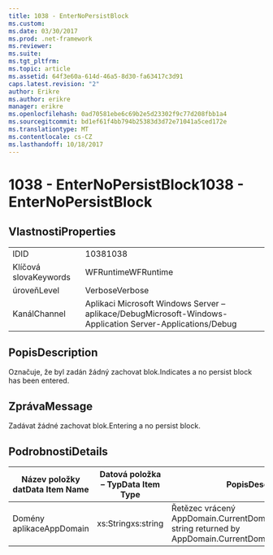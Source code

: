 ```yaml
---
title: 1038 - EnterNoPersistBlock
ms.custom: 
ms.date: 03/30/2017
ms.prod: .net-framework
ms.reviewer: 
ms.suite: 
ms.tgt_pltfrm: 
ms.topic: article
ms.assetid: 64f3e60a-614d-46a5-8d30-fa63417c3d91
caps.latest.revision: "2"
author: Erikre
ms.author: erikre
manager: erikre
ms.openlocfilehash: 0ad70581ebe6c69b2e5d23302f9c77d208fbb1a4
ms.sourcegitcommit: bd1ef61f4bb794b25383d3d72e71041a5ced172e
ms.translationtype: MT
ms.contentlocale: cs-CZ
ms.lasthandoff: 10/18/2017
---
```

# <a name="1038---enternopersistblock"></a><span data-ttu-id="6565e-102">1038 - EnterNoPersistBlock</span><span class="sxs-lookup"><span data-stu-id="6565e-102">1038 - EnterNoPersistBlock</span></span>
## <a name="properties"></a><span data-ttu-id="6565e-103">Vlastnosti</span><span class="sxs-lookup"><span data-stu-id="6565e-103">Properties</span></span>  
  
|||  
|-|-|  
|<span data-ttu-id="6565e-104">ID</span><span class="sxs-lookup"><span data-stu-id="6565e-104">ID</span></span>|<span data-ttu-id="6565e-105">1038</span><span class="sxs-lookup"><span data-stu-id="6565e-105">1038</span></span>|  
|<span data-ttu-id="6565e-106">Klíčová slova</span><span class="sxs-lookup"><span data-stu-id="6565e-106">Keywords</span></span>|<span data-ttu-id="6565e-107">WFRuntime</span><span class="sxs-lookup"><span data-stu-id="6565e-107">WFRuntime</span></span>|  
|<span data-ttu-id="6565e-108">úroveň</span><span class="sxs-lookup"><span data-stu-id="6565e-108">Level</span></span>|<span data-ttu-id="6565e-109">Verbose</span><span class="sxs-lookup"><span data-stu-id="6565e-109">Verbose</span></span>|  
|<span data-ttu-id="6565e-110">Kanál</span><span class="sxs-lookup"><span data-stu-id="6565e-110">Channel</span></span>|<span data-ttu-id="6565e-111">Aplikaci Microsoft Windows Server – aplikace/Debug</span><span class="sxs-lookup"><span data-stu-id="6565e-111">Microsoft-Windows-Application Server-Applications/Debug</span></span>|  
  
## <a name="description"></a><span data-ttu-id="6565e-112">Popis</span><span class="sxs-lookup"><span data-stu-id="6565e-112">Description</span></span>  
 <span data-ttu-id="6565e-113">Označuje, že byl zadán žádný zachovat blok.</span><span class="sxs-lookup"><span data-stu-id="6565e-113">Indicates a no persist block has been entered.</span></span>  
  
## <a name="message"></a><span data-ttu-id="6565e-114">Zpráva</span><span class="sxs-lookup"><span data-stu-id="6565e-114">Message</span></span>  
 <span data-ttu-id="6565e-115">Zadávat žádné zachovat blok.</span><span class="sxs-lookup"><span data-stu-id="6565e-115">Entering a no persist block.</span></span>  
  
## <a name="details"></a><span data-ttu-id="6565e-116">Podrobnosti</span><span class="sxs-lookup"><span data-stu-id="6565e-116">Details</span></span>  
  
|<span data-ttu-id="6565e-117">Název položky dat</span><span class="sxs-lookup"><span data-stu-id="6565e-117">Data Item Name</span></span>|<span data-ttu-id="6565e-118">Datová položka – Typ</span><span class="sxs-lookup"><span data-stu-id="6565e-118">Data Item Type</span></span>|<span data-ttu-id="6565e-119">Popis</span><span class="sxs-lookup"><span data-stu-id="6565e-119">Description</span></span>|  
|--------------------|--------------------|-----------------|  
|<span data-ttu-id="6565e-120">Domény aplikace</span><span class="sxs-lookup"><span data-stu-id="6565e-120">AppDomain</span></span>|<span data-ttu-id="6565e-121">xs:String</span><span class="sxs-lookup"><span data-stu-id="6565e-121">xs:string</span></span>|<span data-ttu-id="6565e-122">Řetězec vrácený AppDomain.CurrentDomain.FriendlyName.</span><span class="sxs-lookup"><span data-stu-id="6565e-122">The string returned by AppDomain.CurrentDomain.FriendlyName.</span></span>|
